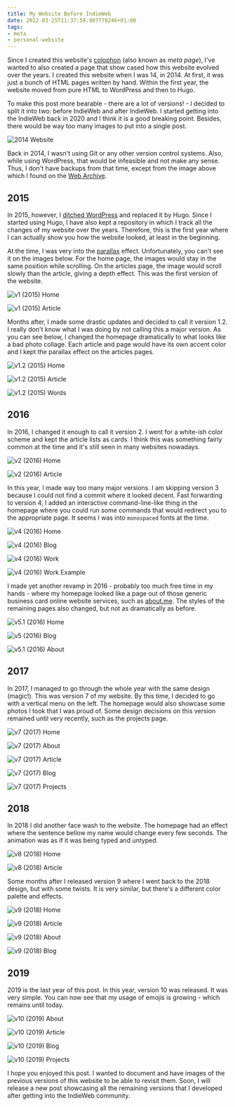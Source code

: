 ```yaml
---
title: My Website Before IndieWeb
date: 2022-03-25T11:37:59.907778246+01:00
tags:
- meta
- personal-website
---
```


Since I created this website's [colophon](/about/#colophon) (also known as _meta page_), I've wanted to also created a page that show cased how this website evolved over the years. I created this website when I was 14, in 2014. At first, it was just a bunch of HTML pages written by hand. Within the first year, the website moved from pure HTML to WordPress and then to Hugo.

<!--more-->

<style>
figure figcaption {
  display: none
}

figure img {
  border: 1px solid var(--mg);
}
</style>

To make this post more bearable - there are a lot of versions! - I decided to split it into two: before IndieWeb and after IndieWeb. I started getting into the IndieWeb back in 2020 and I think it is a good breaking point. Besides, there would be way too many images to put into a single post.

![2014 Website](cdn:/2022-03-first-website?class=fw "2014 Snapshot From Web Archive")

Back in 2014, I wasn't using Git or any other version control systems. Also, while using WordPress, that would be infeasible and not make any sense. Thus, I don't have backups from that time, except from the image above which I found on the [Web Archive](https://web.archive.org/).

## 2015

In 2015, however, I [ditched WordPress](/2015/08/12/farewell-wordpress-hello-hugo) and replaced it by Hugo. Since I started using Hugo, I have also kept a repository in which I track all the changes of my website over the years. Therefore, this is the first year where I can actually show you how the website looked, at least in the beginning.

At the time, I was very into the [parallax](https://en.wikipedia.org/wiki/Parallax) effect. Unfortunately, you can't see it on the images below. For the home page, the images would stay in the same position while scrolling. On the articles page, the image would scroll slowly than the article, giving a depth effect. This was the first version of the website.

<div class="fg fw">

![v1 (2015) Home](cdn:/2022-03-v1)

![v1 (2015) Article](cdn:/2022-03-v1-article)

</div>

Months after, I made some drastic updates and decided to call it version 1.2. I really don't know what I was doing by not calling this a major version. As you can see below, I changed the homepage dramatically to what looks like a bad photo collage. Each article and page would have its own accent color and I kept the parallax effect on the articles pages.

![v1.2 (2015) Home](cdn:/2022-03-v1.2?class=fw)

<div class="fg fw">

![v1.2 (2015) Article](cdn:/2022-03-v1.2-article)

![v1.2 (2015) Words](cdn:/2022-03-v1.2-words)

</div>

## 2016

In 2016, I changed it enough to call it version 2. I went for a white-ish color scheme and kept the article lists as cards. I think this was something fairly common at the time and it's still seen in many websites nowadays.

<div class="fg fw">

![v2 (2016) Home](cdn:/2022-03-v2)

![v2 (2016) Article](cdn:/2022-03-v2-article)

</div>

In this year, I made way too many major versions. I am skipping version 3 because I could not find a commit where it looked decent. Fast forwarding to version 4, I added an interactive command-line-like thing in the homepage where you could run some commands that would redirect you to the appropriate page. It seems I was into `monospaced` fonts at the time.

<div class="fg fw">

![v4 (2016) Home](cdn:/2022-03-v4)

![v4 (2016) Blog](cdn:/2022-03-v4-blog)

![v4 (2016) Work](cdn:/2022-03-v4-work)

![v4 (2016) Work Example](cdn:/2022-03-v4-work-example)

</div>

I made yet another revamp in 2016 - probably too much free time in my hands - where my homepage looked like a page out of those generic business card online website services, such as [about.me](https://about.me/). The styles of the remaining pages also changed, but not as dramatically as before.

![v5.1 (2016) Home](cdn:/2022-03-v5.1-home?class=fw)

<div class="fg fw">

![v5 (2016) Blog](cdn:/2022-03-v5-blog)

![v5.1 (2016) About](cdn:/2022-03-v5.1-about)

</div>

## 2017

In 2017, I managed to go through the whole year with the same design (magic!). This was version 7 of my website. By this time, I decided to go with a vertical menu on the left. The homepage would also showcase some photos I took that I was proud of. Some design decisions on this version remained until very recently, such as the projects page.
 
![v7 (2017) Home](cdn:/2022-03-v7-home?class=fw)

<div class="fg fw">

![v7 (2017) About](cdn:/2022-03-v7-about)

![v7 (2017) Article](cdn:/2022-03-v7-article)

![v7 (2017) Blog](cdn:/2022-03-v7-blog)

![v7 (2017) Projects](cdn:/2022-03-v7-projects)

</div>

## 2018

In 2018 I did another face wash to the website. The homepage had an effect where the sentence bellow my name would change every few seconds. The animation was as if it was being typed and untyped.

<div class="fg fw">

![v8 (2018) Home](cdn:/2022-03-v8-home)

![v8 (2018) Article](cdn:/2022-03-v8-post)

</div>

Some months after I released version 9 where I went back to the 2018 design, but with some twists. It is very similar, but there's a different color palette and effects.

<div class="fg fw">

![v9 (2018) Home](cdn:/2022-03-v9-home)

![v9 (2018) Article](cdn:/2022-03-v9-article)

![v9 (2018) About](cdn:/2022-03-v9-about)

![v9 (2018) Blog](cdn:/2022-03-v9-blog)

</div>

## 2019

2019 is the last year of this post. In this year, version 10 was released. It was very simple. You can now see that my usage of emojis is growing - which remains until today.

<div class="fg fw">

![v10 (2019) About](cdn:/2022-03-v10-about)

![v10 (2019) Article](cdn:/2022-03-v10-article)

![v10 (2019) Blog](cdn:/2022-03-v10-blog)

![v10 (2019) Projects](cdn:/2022-03-v10-projects)

</div>

I hope you enjoyed this post. I wanted to document and have images of the previous versions of this website to be able to revisit them. Soon, I will release a new post showcasing all the remaining versions that I developed after getting into the IndieWeb community.
